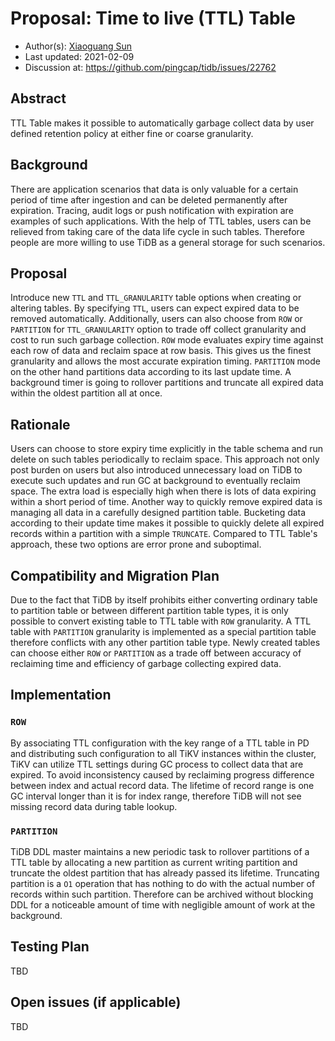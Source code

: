 # Proposal: Time to live (TTL) Table

- Author(s):     [Xiaoguang Sun](https://github.com/sunxiaoguang)
- Last updated:  2021-02-09
- Discussion at: https://github.com/pingcap/tidb/issues/22762

## Abstract
TTL Table makes it possible to automatically garbage collect data by user defined retention policy at either fine or coarse granularity.

## Background
There are application scenarios that data is only valuable for a certain period of time after ingestion and can be deleted permanently after expiration. Tracing, audit logs or push notification with expiration are examples of such applications. With the help of TTL tables, users can be relieved from taking care of the data life cycle in such tables. Therefore people are more willing to use TiDB as a general storage for such scenarios.

## Proposal
Introduce new `TTL` and `TTL_GRANULARITY` table options when creating or altering tables. By specifying `TTL`, users can expect expired data to be removed automatically. Additionally, users can also choose from `ROW` or `PARTITION` for `TTL_GRANULARITY` option to trade off collect granularity and cost to run such garbage collection. `ROW` mode evaluates expiry time against each row of data and reclaim space at row basis. This gives us the finest granularity and allows the most accurate expiration timing. `PARTITION` mode on the other hand partitions data according to its last update time. A background timer is going to rollover partitions and truncate all expired data within the oldest partition all at once.

## Rationale
Users can choose to store expiry time explicitly in the table schema and run delete on such tables periodically to reclaim space. This approach not only post burden on users but also introduced unnecessary load on TiDB to execute such updates and run GC at background to eventually reclaim space. The extra load is especially high when there is lots of data expiring within a short period of time.
Another way to quickly remove expired data is managing all data in a carefully designed partition table. Bucketing data according to their update time makes it possible to quickly delete all expired records within a partition with a simple `TRUNCATE`. Compared to TTL Table's approach, these two options are error prone and suboptimal.

## Compatibility and Migration Plan
Due to the fact that TiDB by itself prohibits either converting ordinary table to partition table or between different partition table types, it is only possible to convert existing table to TTL table with `ROW` granularity. A TTL table with `PARTITION` granularity is implemented as a special partition table therefore conflicts with any other partition table type. Newly created tables can choose either `ROW` or `PARTITION` as a trade off between accuracy of reclaiming time and efficiency of garbage collecting expired data.

## Implementation

### `ROW`
By associating TTL configuration with the key range of a TTL table in PD and distributing such configuration to all TiKV instances within the cluster, TiKV can utilize TTL settings during GC process to collect data that are expired. To avoid inconsistency caused by reclaiming progress difference between index and actual record data. The lifetime of record range is one GC interval longer than it is for index range, therefore TiDB will not see missing record data during table lookup.

### `PARTITION`
TiDB DDL master maintains a new periodic task to rollover partitions of a TTL table by allocating a new partition as current writing partition and truncate the oldest partition that has already passed its lifetime. Truncating partition is a `O1` operation that has nothing to do with the actual number of records within such partition. Therefore can be archived without blocking DDL for a noticeable amount of time with negligible amount of work at the background.

## Testing Plan
TBD

<!--
A brief description on how the implementation will be tested. Both integration test and unit test should consider the following things:
- How to ensure that the implementation works as expected?
- How will we know nothing broke?
-->

## Open issues (if applicable)
TBD

<!--
A discussion of issues relating to this proposal for which the author does not know the solution. This section may be omitted if there are none.
-->
